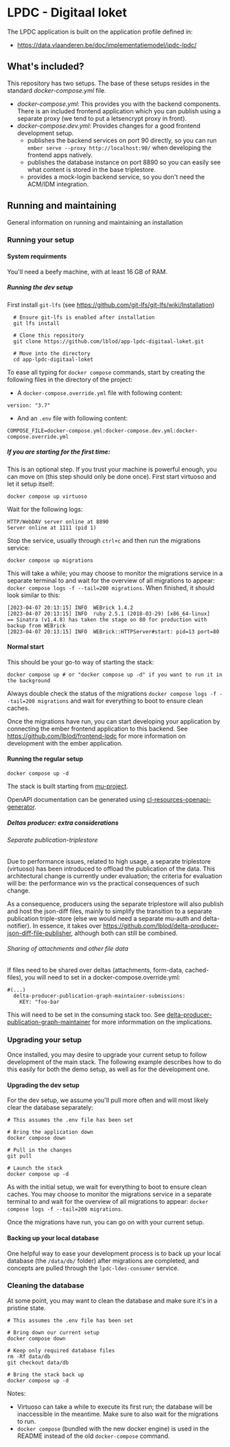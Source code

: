 # LPDC - Digitaal loket

The LPDC application is built on the application profile defined in:
* https://data.vlaanderen.be/doc/implementatiemodel/ipdc-lpdc/

## What's included?

This repository has two setups. The base of these setups resides in the standard *docker-compose.yml* file.

* *docker-compose.yml*: This provides you with the backend components. There is an included frontend application which you can publish using a separate proxy (we tend to put a letsencrypt proxy in front).
* *docker-compose.dev.yml*: Provides changes for a good frontend development setup.
  - publishes the backend services on port 90 directly, so you can run `ember serve --proxy http://localhost:90/` when developing the frontend apps natively.
  - publishes the database instance on port 8890 so you can easily see what content is stored in the base triplestore.
  - provides a mock-login backend service, so you don't need the ACM/IDM integration.

## Running and maintaining

General information on running and maintaining an installation

### Running your setup

#### System requirments

You'll need a beefy machine, with at least 16 GB of RAM.

##### Running the dev setup

First install `git-lfs` (see <https://github.com/git-lfs/git-lfs/wiki/Installation>)
```
  # Ensure git-lfs is enabled after installation
  git lfs install

  # Clone this repository
  git clone https://github.com/lblod/app-lpdc-digitaal-loket.git

  # Move into the directory
  cd app-lpdc-digitaal-loket
```

To ease all typing for `docker compose` commands, start by creating the following files in the directory of the project:
* A `docker-compose.override.yml` file with following content:

```
version: "3.7"
```

* And an `.env` file with following content:

```
COMPOSE_FILE=docker-compose.yml:docker-compose.dev.yml:docker-compose.override.yml
```

##### If you are starting for the first time:

This is an optional step. If you trust your machine is powerful enough, you can move on (this step should only be done once).
First start virtuoso and let it setup itself:

```
docker compose up virtuoso
```

Wait for the following logs:

```
HTTP/WebDAV server online at 8890
Server online at 1111 (pid 1)
```

Stop the service, usually through `ctrl+c` and then run the migrations service:

```
docker compose up migrations
```

This will take a while; you may choose to monitor the migrations service in a separate terminal to and wait for the overview of all migrations to appear: `docker compose logs -f --tail=200 migrations`. When finished, it should look similar to this:

```
[2023-04-07 20:13:15] INFO  WEBrick 1.4.2
[2023-04-07 20:13:15] INFO  ruby 2.5.1 (2018-03-29) [x86_64-linux]
== Sinatra (v1.4.8) has taken the stage on 80 for production with backup from WEBrick
[2023-04-07 20:13:15] INFO  WEBrick::HTTPServer#start: pid=13 port=80
```

#### Normal start

This should be your go-to way of starting the stack:

```
docker compose up # or "docker compose up -d" if you want to run it in the background
```

Always double check the status of the migrations `docker compose logs -f --tail=200 migrations` and wait for everything to boot to ensure clean caches.

Once the migrations have run, you can start developing your application by connecting the ember frontend application to this backend. See <https://github.com/lblod/frontend-lpdc> for more information on development with the ember application.

#### Running the regular setup

```
docker compose up -d
```

The stack is built starting from [mu-project](https://github.com/mu-semtech/mu-project).

OpenAPI documentation can be generated using [cl-resources-openapi-generator](https://github.com/mu-semtech/cl-resources-openapi-generator).

##### Deltas producer: extra considerations

###### Separate publication-triplestore

Due to performance issues, related to high usage, a separate triplestore (virtuoso) has been introduced to offload the publication of the data.
This architectural change is currently under evaluation; the criteria for evaluation will be: the performance win vs the practical consequences of such change.

As a consequence, producers using the separate triplestore will also publish and host the json-diff files, mainly to simplify the transition to a separate publication triple-store (else we would need a separate mu-auth and delta-notifier). In essence, it takes over https://github.com/lblod/delta-producer-json-diff-file-publisher, although both can still be combined.

###### Sharing of attachments and other file data
 
If files need to be shared over deltas (attachments, form-data, cached-files), you will need to set in a docker-compose.override.yml:

```
#(...)
  delta-producer-publication-graph-maintainer-submissions:
    KEY: "foo-bar
```

This will need to be set in the consuming stack too. See [delta-producer-publication-graph-maintainer](https://github.com/lblod/delta-producer-publication-graph-maintainer) for more informmation on the implications.

### Upgrading your setup

Once installed, you may desire to upgrade your current setup to follow development of the main stack. The following example describes how to do this easily for both the demo setup, as well as for the development one.

#### Upgrading the dev setup

For the dev setup, we assume you'll pull more often and will most likely clear the database separately:

```
# This assumes the .env file has been set

# Bring the application down
docker compose down

# Pull in the changes
git pull

# Launch the stack
docker compose up -d
```
As with the initial setup, we wait for everything to boot to ensure clean caches.  You may choose to monitor the migrations service in a separate terminal to and wait for the overview of all migrations to appear: `docker compose logs -f --tail=200 migrations`.

Once the migrations have run, you can go on with your current setup.

#### Backing up your local database

One helpful way to ease your development process is to back up your local database (the `/data/db/` folder) after migrations are completed, and concepts are pulled through the `lpdc-ldes-consumer` service.

### Cleaning the database

At some point, you may want to clean the database and make sure it's in a pristine state.

```
# This assumes the .env file has been set

# Bring down our current setup
docker compose down

# Keep only required database files
rm -Rf data/db
git checkout data/db

# Bring the stack back up
docker compose up -d
```

Notes:
  - Virtuoso can take a while to execute its first run; the database will be inaccessible in the meantime. Make sure to also wait for the migrations to run.
  - `docker compose` (bundled with the new docker engine) is used in the README instead of the old `docker-compose` command.